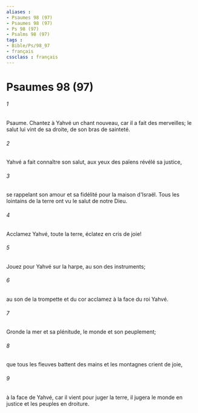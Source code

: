 ```yaml
---
aliases : 
- Psaumes 98 (97)
- Psaumes 98 (97)
- Ps 98 (97)
- Psalms 98 (97)
tags : 
- Bible/Ps/98_97
- français
cssclass : français
---
```


# Psaumes 98 (97)

###### 1
Psaume. Chantez à Yahvé un chant nouveau, car il a fait des merveilles; le salut lui vint de sa droite, de son bras de sainteté.
###### 2
Yahvé a fait connaître son salut, aux yeux des païens révélé sa justice,
###### 3
se rappelant son amour et sa fidélité pour la maison d'Israël. Tous les lointains de la terre ont vu le salut de notre Dieu.
###### 4
Acclamez Yahvé, toute la terre, éclatez en cris de joie!
###### 5
Jouez pour Yahvé sur la harpe, au son des instruments;
###### 6
au son de la trompette et du cor acclamez à la face du roi Yahvé.
###### 7
Gronde la mer et sa plénitude, le monde et son peuplement;
###### 8
que tous les fleuves battent des mains et les montagnes crient de joie,
###### 9
à la face de Yahvé, car il vient pour juger la terre, il jugera le monde en justice et les peuples en droiture.
